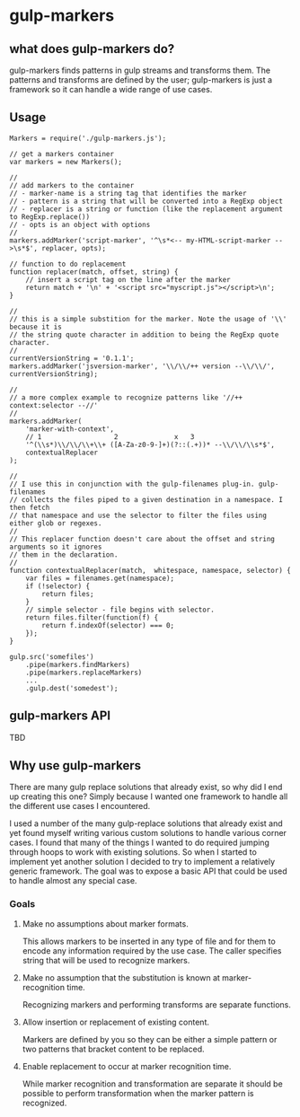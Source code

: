 # gulp-markers #

## what does gulp-markers do? ##

gulp-markers finds patterns in gulp streams and transforms them. The patterns and transforms are defined by the user; gulp-markers is just a framework so it can handle a wide range of use cases.

## Usage ##

```
Markers = require('./gulp-markers.js');

// get a markers container
var markers = new Markers();

//
// add markers to the container
// - marker-name is a string tag that identifies the marker
// - pattern is a string that will be converted into a RegExp object
// - replacer is a string or function (like the replacement argument to RegExp.replace())
// - opts is an object with options
//
markers.addMarker('script-marker', '^\s*<-- my-HTML-script-marker -->\s*$', replacer, opts);

// function to do replacement
function replacer(match, offset, string) {
    // insert a script tag on the line after the marker
    return match + '\n' + '<script src="myscript.js"></script>\n';
}

//
// this is a simple substition for the marker. Note the usage of '\\' because it is
// the string quote character in addition to being the RegExp quote character.
//
currentVersionString = '0.1.1';
markers.addMarker('jsversion-marker', '\\/\\/++ version --\\/\\/', currentVersionString);

//
// a more complex example to recognize patterns like '//++ context:selector --//'
//
markers.addMarker(
    'marker-with-context',
    // 1                  2              x   3
    '^(\\s*)\\/\\/\\+\\+ ([A-Za-z0-9-]+)(?::(.+))* --\\/\\/\\s*$',
    contextualReplacer
);

//
// I use this in conjunction with the gulp-filenames plug-in. gulp-filenames
// collects the files piped to a given destination in a namespace. I then fetch
// that namespace and use the selector to filter the files using either glob or regexes.
//
// This replacer function doesn't care about the offset and string arguments so it ignores
// them in the declaration.
//
function contextualReplacer(match,  whitespace, namespace, selector) {
    var files = filenames.get(namespace);
    if (!selector) {
        return files;
    }
    // simple selector - file begins with selector.
    return files.filter(function(f) {
        return f.indexOf(selector) === 0;
    });
}

gulp.src('somefiles')
    .pipe(markers.findMarkers)
    .pipe(markers.replaceMarkers)
    ...
    .gulp.dest('somedest');
```

## gulp-markers API ##

TBD

## Why use gulp-markers ##

There are many gulp replace solutions that already exist, so why did I end up creating this one? Simply because I wanted one framework to handle all the different use cases I encountered.

I used a number of the many gulp-replace solutions that already exist and yet found myself writing various custom solutions to handle various corner cases. I found that many of the things I wanted to do required jumping through hoops to work with existing solutions. So when I started to implement yet another solution I decided to try to implement a relatively generic framework. The goal was to expose a basic API that could be used to handle almost any special case.

### Goals ###

1. Make no assumptions about marker formats.

    This allows markers to be inserted in any type of file and for them to encode any information required by the use case. The caller specifies string that will be used to recognize markers.

2. Make no assumption that the substitution is known at marker-recognition time.

    Recognizing markers and performing transforms are separate functions.

3. Allow insertion or replacement of existing content.

    Markers are defined by you so they can be either a simple pattern or two patterns that bracket content to be replaced.

4. Enable replacement to occur at marker recognition time.

    While marker recognition and transformation are separate it should be possible to perform transformation when the marker pattern is recognized.





